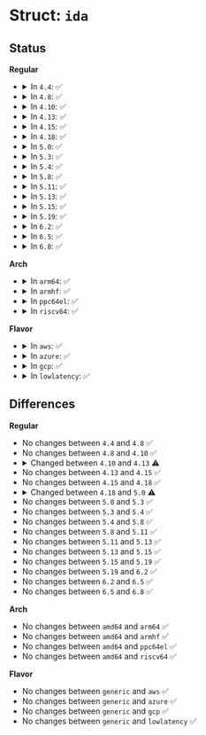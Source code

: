 # Struct: <code>ida</code>

## Status
<b>Regular</b>
<ul>
<li>
<details>
<summary>In <code>4.4</code>: ✅</summary>

```c
struct ida {
    struct idr idr;
    struct ida_bitmap *free_bitmap;
};
```
</details>
</li>
<li>
<details>
<summary>In <code>4.8</code>: ✅</summary>

```c
struct ida {
    struct idr idr;
    struct ida_bitmap *free_bitmap;
};
```
</details>
</li>
<li>
<details>
<summary>In <code>4.10</code>: ✅</summary>

```c
struct ida {
    struct idr idr;
    struct ida_bitmap *free_bitmap;
};
```
</details>
</li>
<li>
<details>
<summary>In <code>4.13</code>: ✅</summary>

```c
struct ida {
    struct radix_tree_root ida_rt;
};
```
</details>
</li>
<li>
<details>
<summary>In <code>4.15</code>: ✅</summary>

```c
struct ida {
    struct radix_tree_root ida_rt;
};
```
</details>
</li>
<li>
<details>
<summary>In <code>4.18</code>: ✅</summary>

```c
struct ida {
    struct radix_tree_root ida_rt;
};
```
</details>
</li>
<li>
<details>
<summary>In <code>5.0</code>: ✅</summary>

```c
struct ida {
    struct xarray xa;
};
```
</details>
</li>
<li>
<details>
<summary>In <code>5.3</code>: ✅</summary>

```c
struct ida {
    struct xarray xa;
};
```
</details>
</li>
<li>
<details>
<summary>In <code>5.4</code>: ✅</summary>

```c
struct ida {
    struct xarray xa;
};
```
</details>
</li>
<li>
<details>
<summary>In <code>5.8</code>: ✅</summary>

```c
struct ida {
    struct xarray xa;
};
```
</details>
</li>
<li>
<details>
<summary>In <code>5.11</code>: ✅</summary>

```c
struct ida {
    struct xarray xa;
};
```
</details>
</li>
<li>
<details>
<summary>In <code>5.13</code>: ✅</summary>

```c
struct ida {
    struct xarray xa;
};
```
</details>
</li>
<li>
<details>
<summary>In <code>5.15</code>: ✅</summary>

```c
struct ida {
    struct xarray xa;
};
```
</details>
</li>
<li>
<details>
<summary>In <code>5.19</code>: ✅</summary>

```c
struct ida {
    struct xarray xa;
};
```
</details>
</li>
<li>
<details>
<summary>In <code>6.2</code>: ✅</summary>

```c
struct ida {
    struct xarray xa;
};
```
</details>
</li>
<li>
<details>
<summary>In <code>6.5</code>: ✅</summary>

```c
struct ida {
    struct xarray xa;
};
```
</details>
</li>
<li>
<details>
<summary>In <code>6.8</code>: ✅</summary>

```c
struct ida {
    struct xarray xa;
};
```
</details>
</li>
</ul>
<b>Arch</b>
<ul>
<li>
<details>
<summary>In <code>arm64</code>: ✅</summary>

```c
struct ida {
    struct xarray xa;
};
```
</details>
</li>
<li>
<details>
<summary>In <code>armhf</code>: ✅</summary>

```c
struct ida {
    struct xarray xa;
};
```
</details>
</li>
<li>
<details>
<summary>In <code>ppc64el</code>: ✅</summary>

```c
struct ida {
    struct xarray xa;
};
```
</details>
</li>
<li>
<details>
<summary>In <code>riscv64</code>: ✅</summary>

```c
struct ida {
    struct xarray xa;
};
```
</details>
</li>
</ul>
<b>Flavor</b>
<ul>
<li>
<details>
<summary>In <code>aws</code>: ✅</summary>

```c
struct ida {
    struct xarray xa;
};
```
</details>
</li>
<li>
<details>
<summary>In <code>azure</code>: ✅</summary>

```c
struct ida {
    struct xarray xa;
};
```
</details>
</li>
<li>
<details>
<summary>In <code>gcp</code>: ✅</summary>

```c
struct ida {
    struct xarray xa;
};
```
</details>
</li>
<li>
<details>
<summary>In <code>lowlatency</code>: ✅</summary>

```c
struct ida {
    struct xarray xa;
};
```
</details>
</li>
</ul>

## Differences
<b>Regular</b>
<ul>
<li>
No changes between <code>4.4</code> and <code>4.8</code> ✅
</li>
<li>
No changes between <code>4.8</code> and <code>4.10</code> ✅
</li>
<li>
<details>
<summary>Changed between <code>4.10</code> and <code>4.13</code> ⚠️</summary>
<ul>
<li>
<b>Field added. </b>
<code>struct radix_tree_root ida_rt</code>
</li>
<li>
<b>Field removed. </b>
<code>struct idr idr</code>
</li>
<li>
<b>Field removed. </b>
<code>struct ida_bitmap *free_bitmap</code>
</li>
</ul>
</details>
</li>
<li>
No changes between <code>4.13</code> and <code>4.15</code> ✅
</li>
<li>
No changes between <code>4.15</code> and <code>4.18</code> ✅
</li>
<li>
<details>
<summary>Changed between <code>4.18</code> and <code>5.0</code> ⚠️</summary>
<ul>
<li>
<b>Field added. </b>
<code>struct xarray xa</code>
</li>
<li>
<b>Field removed. </b>
<code>struct radix_tree_root ida_rt</code>
</li>
</ul>
</details>
</li>
<li>
No changes between <code>5.0</code> and <code>5.3</code> ✅
</li>
<li>
No changes between <code>5.3</code> and <code>5.4</code> ✅
</li>
<li>
No changes between <code>5.4</code> and <code>5.8</code> ✅
</li>
<li>
No changes between <code>5.8</code> and <code>5.11</code> ✅
</li>
<li>
No changes between <code>5.11</code> and <code>5.13</code> ✅
</li>
<li>
No changes between <code>5.13</code> and <code>5.15</code> ✅
</li>
<li>
No changes between <code>5.15</code> and <code>5.19</code> ✅
</li>
<li>
No changes between <code>5.19</code> and <code>6.2</code> ✅
</li>
<li>
No changes between <code>6.2</code> and <code>6.5</code> ✅
</li>
<li>
No changes between <code>6.5</code> and <code>6.8</code> ✅
</li>
</ul>
<b>Arch</b>
<ul>
<li>
No changes between <code>amd64</code> and <code>arm64</code> ✅
</li>
<li>
No changes between <code>amd64</code> and <code>armhf</code> ✅
</li>
<li>
No changes between <code>amd64</code> and <code>ppc64el</code> ✅
</li>
<li>
No changes between <code>amd64</code> and <code>riscv64</code> ✅
</li>
</ul>
<b>Flavor</b>
<ul>
<li>
No changes between <code>generic</code> and <code>aws</code> ✅
</li>
<li>
No changes between <code>generic</code> and <code>azure</code> ✅
</li>
<li>
No changes between <code>generic</code> and <code>gcp</code> ✅
</li>
<li>
No changes between <code>generic</code> and <code>lowlatency</code> ✅
</li>
</ul>
